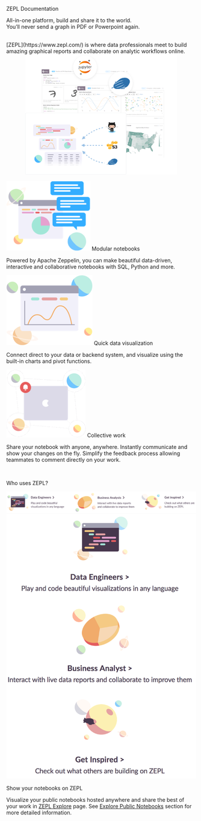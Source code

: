 <span class="main-headline">ZEPL Documentation</span>

<p class="middle-font">All-in-one platform, build and share it to the world.<br />
You’ll never send a graph in PDF or Powerpoint again.</p><br/>
[ZEPL](https://www.zepl.com/) is where data professionals meet to build amazing graphical reports and collaborate on analytic workflows online.

<center><img src="../img/zepl_concept.png" height="80%" width="80%"></center>

<img src="img/instant_feedback.png" class="concept-img"><span class="image-font"> Modular notebooks</span>

Powered by Apache Zeppelin, you can make beautiful data-driven, interactive and collaborative notebooks with SQL, Python and more.

<img src="img/interactive_reports.png" class="concept-img"><span class="image-font"> Quick data visualization</span>

Connect direct to your data or backend system, and visualize using the built-in charts and pivot functions.

<img src="img/keep_uptodate.png" class="concept-img"><span class="image-font"> Collective work</span>

Share your notebook with anyone, anywhere. Instantly communicate and show your changes on the fly. Simplify the feedback process allowing teammates to comment directly on your work.

<br/>

<span class="middle-font">Who uses ZEPL?</span>

<img src="img/who_uses_big.png" class="who-uses-zepl-big" />
<img src="img/who_uses_small.png" class="who-uses-zepl-small" />

<br/>

<span class="middle-font">Show your notebooks on ZEPL</span>

Visualize your public notebooks hosted anywhere and share the best of your work in [ZEPL Explore](https://www.zepl.com/explore) page.
See [Explore Public Notebooks](exploring_notebooks.md) section for more detailed information.

